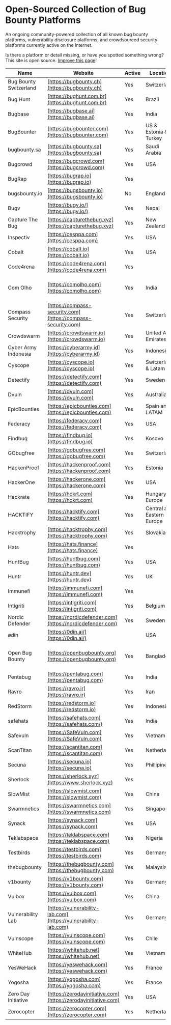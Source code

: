# Open-Sourced Collection of Bug Bounty Platforms

An ongoing community-powered collection of all known bug bounty platforms, vulnerability disclosure platforms, and crowdsourced security platforms currently active on the Internet.  

Is there a platform or detail missing, or have you spotted something wrong? This site is open source. [Improve this page](https://github.com/disclose/bug-bounty-platforms/edit/main/README.md)!

| Name                    | Website                                             | Active | Location                  | Twitter                                                       | Private/Public   | Bounties | Hall of Fame                                                     | Program List                                                         |
|-------------------------|-----------------------------------------------------|--------|---------------------------|---------------------------------------------------------------|------------------|----------|-------------------------------------------------------------------|----------------------------------------------------------------------|
| Bug Bounty Switzerland  | [https://bugbounty.ch](https://bugbounty.ch)         | Yes    | Switzerland               | [@bugbounty_ch](https://x.com/bugbounty_ch)             | Private + Public | Yes      |                                                                   |                                                                      |
| Bug Hunt                | [https://bughunt.com.br](https://bughunt.com.br)           | Yes    | Brazil                    |                                                               | Private + Public | Yes      | [https://bughunt.com.br/ranking-bughunters.html](https://bughunt.com.br/ranking-bughunters.html) |                                                                      |
| Bugbase                 | [https://bugbase.ai](https://bugbase.ai)             | Yes    | India                     | [@bugbase](https://x.com/bugbase)                         | Private + Public | Yes      | [https://bugbase.in/dashboard/leaderboard](https://bugbase.in/dashboard/leaderboard) | [https://bugbase.ai/programs](https://bugbase.ai/programs)             |
| BugBounter              | [https://bugbounter.com](https://bugbounter.com)       | Yes    | US & Estonia & Turkey     | [@bugbounterr](https://x.com/bugbounterr)                 | Private + Public | Yes      | [https://app.bugbounter.com/public-top-bounters](https://app.bugbounter.com/public-top-bounters) |                                                                      |
| bugbounty.sa            | [https://bugbounty.sa](https://bugbounty.sa)         | Yes    | Saudi Arabia              | [@BugBountySA](https://x.com/BugBountySA)                 | Private          | Yes      | [https://bugbounty.sa/leaderboard](https://bugbounty.sa/leaderboard)             |                                                                      |
| Bugcrowd                | [https://bugcrowd.com](https://bugcrowd.com)         | Yes    | USA                       | [@bugcrowd](https://x.com/bugcrowd)                       | Private + Public | Yes      | [https://bugcrowd.com/leaderboard](https://bugcrowd.com/leaderboard)             | [https://bugcrowd.com/programs](https://bugcrowd.com/programs)         |
| BugRap                  | [https://bugrap.io](https://bugrap.io)               | Yes    |                           | [@BugRap_Team](https://x.com/BugRap_Team)                 | Public           | Yes      | [https://bugrap.io/whiteHats](https://bugrap.io/whiteHats)                       | [https://bugrap.io/bounties](https://bugrap.io/bounties)               |
| bugsbounty.io           | [https://bugsbounty.io](https://bugsbounty.io)       | No     | England                   | [@bugsbounty_com](https://x.com/bugsbounty_com)           | Private          |          |                                                                   |                                                                      |
| Bugv                    | [https://bugv.io/](https://bugv.io/)                 | Yes    | Nepal                     | [@bugvsecurity](https://x.com/bugvsecurity)               | Public           | Yes      |                                                                   |                                                                      |
| Capture The Bug         | [https://capturethebug.xyz](https://capturethebug.xyz) | Yes    | New Zealand               | [@Capturethebugs](https://x.com/Capturethebugs)           | Private          |          |                                                                   |                                                                      |
| Inspectiv               | [https://cesppa.com](https://cesppa.com)             | Yes    | USA                       | [@inspectiv](https://x.com/inspectiv)                     | Private + Public | Yes      |                                                                   |                                                                      |
| Cobalt                  | [https://cobalt.io](https://cobalt.io)               | Yes    | USA                       | [@cobalt_io](https://x.com/cobalt_io)                     | Private          | Yes      | [https://app.cobalt.io/pentesters](https://app.cobalt.io/pentesters)             |                                                                      |
| Code4rena               | [https://code4rena.com](https://code4rena.com)       | Yes    |                           | [@code4rena](https://x.com/code4rena)                     | Public           | Yes      | [https://code4rena.com/leaderboard](https://code4rena.com/leaderboard)           | [https://code4rena.com/contests](https://code4rena.com/contests)         |
| Com Olho                | [https://comolho.com](https://comolho.com)           | Yes    | India                     | [@com_olho](https://x.com/com_olho)                       | Private + Public | Yes      | [https://cyber.comolho.com/researcher-community/](https://cyber.comolho.com/researcher-community/) | [https://cyber.comolho.com/programs/bug-bounty/](https://cyber.comolho.com/programs/bug-bounty/) |
| Compass Security        | [https://compass-security.com](https://compass-security.com) | Yes    | Switzerland               | [@compasssecurity](https://x.com/compasssecurity)         | Private + Public | Yes      |                                                                   | [https://bugbounty.compass-security.com/](https://bugbounty.compass-security.com/) |
| Crowdswarm              | [https://crowdswarm.io](https://crowdswarm.io)       | Yes    | United Arab Emirates      | [@Crowdswarm1](https://x.com/Crowdswarm1)                 | Private + Public | Yes      |                                                                   | [https://app.crowdswarm.io/p.html](https://app.crowdswarm.io/p.html)     |
| Cyber Army Indonesia    | [https://cyberarmy.id](https://cyberarmy.id)         | Yes    | Indonesia                 | [@cyberarmyid](https://x.com/cyberarmyid)                 | Private + Public | Yes      | [https://cyberarmy.id/leaderboard](https://cyberarmy.id/leaderboard)             | [https://cyberarmy.id/programs](https://cyberarmy.id/programs)         |
| Cyscope                 | [https://cyscope.io](https://cyscope.io)             | Yes    | Switzerland & Latam       | [@cy_scope](https://x.com/cy_scope)                       | Private + Public | Yes      |                                                                   |                                                                      |
| Detectify               | [https://detectify.com](https://detectify.com)       | Yes    | Sweden                    | [@detectify](https://x.com/detectify)                     | Private          | Yes      |                                                                   |                                                                      |
| Dvuln                   | [https://dvuln.com](https://dvuln.com)               | Yes    | Australia                 | [@d_vuln](https://x.com/d_vuln)                           | Private          | Yes      |                                                                   | [https://securityat.me/vdp_directory](https://securityat.me/vdp_directory) |
| EpicBounties            | [https://epicbounties.com](https://epicbounties.com) | Yes    | Spain and LATAM           | [@epicbounties](https://x.com/epicbounties)               | Private + Public | Yes      | [https://app.epicbounties.com/hunter-ranking](https://app.epicbounties.com/hunter-ranking) | [https://app.epicbounties.com/programs](https://app.epicbounties.com/programs) |
| Federacy                | [https://federacy.com](https://federacy.com)         | Yes    | USA                       | [@_federacy](https://x.com/_federacy)                     | Private + Public | Yes      |                                                                   |                                                                      |
| Findbug                 | [https://findbug.io](https://findbug.io)             | Yes    | Kosovo                    | [@Findbugks](https://x.com/Findbugks)                     | Private          | Yes      |                                                                   |                                                                      |
| GObugfree               | [https://gobugfree.com](https://gobugfree.com)       | Yes    | Switzerland               | [@gobugfree](https://x.com/gobugfree)                     | Private + Public | Yes      |                                                                   | [https://app.gobugfree.com/programs](https://app.gobugfree.com/programs) |
| HackenProof             | [https://hackenproof.com](https://hackenproof.com)   | Yes    | Estonia                   | [@HackenProof](https://x.com/HackenProof)                 | Private + Public | Yes      | [https://hackenproof.com/leaderboard](https://hackenproof.com/leaderboard)     | [https://hackenproof.com/programs](https://hackenproof.com/programs)   |
| HackerOne               | [https://hackerone.com](https://hackerone.com)       | Yes    | USA                       | [@hacker0x01](https://x.com/hacker0x01)                   | Private + Public | Yes      | [https://hackerone.com/leaderboard](https://hackerone.com/leaderboard)         | [https://hackerone.com/directory/programs](https://hackerone.com/directory/programs) |
| Hackrate                | [https://hckrt.com](https://hckrt.com)               | Yes    | Hungary, Europe           | [@hackrate](https://x.com/hackrate)                       | Private + Public | Yes      | [https://hckrt.com/Profiles/Leaderboard](https://hckrt.com/Profiles/Leaderboard) | [https://hckrt.com/Programs](https://hckrt.com/Programs)               |
| HACKTIFY                | [https://hacktify.com](https://hacktify.com)         | Yes    | Central and Eastern Europe| [@HACKTIFY_](https://x.com/HACKTIFY_)                     | Private + Public | Yes      | [https://hacktify.eu/en/leaderboard/](https://hacktify.eu/en/leaderboard/)     | [https://hacktify.eu/en/public-programs/](https://hacktify.eu/en/public-programs/) |
| Hacktrophy              | [https://hacktrophy.com](https://hacktrophy.com)     | Yes    | Slovakia                  | [@hacktrophy](https://x.com/hacktrophy)                   | Private          | Yes      |                                                                   |                                                                      |
| Hats                    | [https://hats.finance](https://hats.finance)         | Yes    |                           | [@HatsFinance](https://x.com/HatsFinance)                 | Public           | Yes      |                                                                   | [https://app.hats.finance/vaults](https://app.hats.finance/vaults)     |
| HuntBug                    | [https://huntbug.com](https://huntbug.com)         | Yes    |      USA                     | [@officialhuntbug](https://x.com/officialhuntbug)                 | Private + Public           | Yes      |    [https://huntbug.com/leaderboard](https://huntbug.com/leaderboard)      |                                                |
| Huntr                   | [https://huntr.dev](https://huntr.dev)               | Yes    | UK                        | [@huntrdev](https://x.com/huntrdev)                       | Private + Public | Yes      | [https://huntr.dev/leaderboard](https://huntr.dev/leaderboard)               | [https://huntr.dev/bounties/hacktivity](https://huntr.dev/bounties/hacktivity) |
| Immunefi                | [https://immunefi.com](https://immunefi.com)         | Yes    |                           | [@immunefi](https://x.com/immunefi)                       | Public           | Yes      | [https://immunefi.com/leaderboard/](https://immunefi.com/leaderboard/)         | [https://immunefi.com/explore/](https://immunefi.com/explore/)         |
| Intigriti               | [https://intigriti.com](https://intigriti.com)       | Yes    | Belgium                   | [@intigriti](https://x.com/intigriti)                     | Private + Public | Yes      | [https://intigriti.com/leaderboard](https://intigriti.com/leaderboard)         | [https://intigriti.com/programs](https://intigriti.com/programs)       |
| Nordic Defender         | [https://nordicdefender.com](https://nordicdefender.com) | Yes  | Sweden                    | [@nordicdefender](https://x.com/nordicdefender)           | Private          |          |                                                                   |                                                                      |
| ødin                    | [https://0din.ai/](https://0din.ai/)                 |        | USA                       | [@0dinai](https://x.com/0dinai)                           |                  |          |                                                                   | [https://0din.ai/scope](https://0din.ai/scope)                       |
| Open Bug Bounty         | [https://openbugbounty.org](https://openbugbounty.org) | Yes   | Bangladesh                | [@openbugbounty](https://x.com/openbugbounty)             | Public           | Yes      | [https://openbugbounty.org/](https://openbugbounty.org/)                     | [https://openbugbounty.org/bugbounty-list/](https://openbugbounty.org/bugbounty-list/) |
| Pentabug                | [https://pentabug.com](https://pentabug.com)         | Yes    | India                     | [@pentabug](https://x.com/pentabug)                       | Private          | Yes      | [https://pentabug.com](https://pentabug.com)                           |                                                                      |
| Ravro                   | [https://ravro.ir](https://ravro.ir)                 | Yes    | Iran                      | [@Ravro_ir](https://x.com/Ravro_ir)                       | Private + Public | Yes      | [https://ravro.ir/reports](https://ravro.ir/reports)                       | [https://ravro.ir/companies](https://ravro.ir/companies)             |
| RedStorm                | [https://redstorm.io](https://redstorm.io)           | Yes    | Indonesia                 | [@redstorm_io](https://x.com/redstorm_io)                 | Yes              | Yes      |                                                                   | [https://redstorm.io/program](https://redstorm.io/program)           |
| safehats                | [https://safehats.com](https://safehats.com/)        | Yes    | India                     |                                                           | Private + Public | Yes      | [https://app.safehats.com/member/leaderboard](https://app.safehats.com/member/leaderboard) | [](https://app.safehats.com/member/programs/public) |
| Safevuln                | [https://SafeVuln.com](https://SafeVuln.com)         | Yes    | Vietnam                   |                                                               | Public           | Yes      | [https://safevuln.com/leaderboard](https://safevuln.com/leaderboard)         | [https://safevuln.com/programs](https://safevuln.com/programs)         |
| ScanTitan               | [https://scantitan.com](https://scantitan.com)       | Yes    | Netherlands               | [@scantitan](https://x.com/scantitan)                     | Private          | Yes      |                                                                   |                                                                      |
| Secuna                  | [https://secuna.io](https://secuna.io)               | Yes    | Phillipines               | [@SecunaSecurity](https://x.com/SecunaSecurity)           | Private          | Yes      |                                                                   |                                                                      |
| Sherlock                | [https://sherlock.xyz](https://www.sherlock.xyz)     | Yes |                           | [@sherlockdefi](https://x.com/sherlockdefi)               | Public           | Yes      | [https://app.sherlock.xyz/audits/leaderboard](https://app.sherlock.xyz/audits/leaderboard) | [https://app.sherlock.xyz/audits/contests](https://app.sherlock.xyz/audits/contests) |
| SlowMist                | [https://slowmist.com](https://slowmist.com)         | Yes    | China                     | [@SlowMist_Team](https://x.com/SlowMist_Team)             | Public           | Yes      |                                                                   |                                                                      |
| Swarmnetics             | [https://swarmnetics.com](https://swarmnetics.com)   | Yes    | Singapore                 | [@swarmnetics](https://x.com/swarmnetics)                 | Private          | Yes      |                                                                   |                                                                      |
| Synack                  | [https://synack.com](https://synack.com)             | Yes    | USA                       | [@synack](https://x.com/synack)                           | Private          | Yes      |                                                                   |                                                                      |
| Teklabspace             | [https://teklabspace.com](https://teklabspace.com)   | Yes    | Nigeria                   | [@teklabspace](https://x.com/teklabspace)                 | Public           | Yes      | [https://app.teklabspace.com/leaders-board/](https://app.teklabspace.com/leaders-board/) | [https://app.teklabspace.com/program/](https://app.teklabspace.com/program/) |
| Testbirds               | [https://testbirds.com](https://testbirds.com)       | Yes    | Germany                   | [@Testbirds](https://x.com/Testbirds)                     | Private          | No       |                                                                   |                                                                      |
| thebugbounty            | [https://thebugbounty.com](https://thebugbounty.com) | Yes    | Malaysia                  | [@thebugbounty](https://x.com/thebugbounty)               | Private          | Yes      |                                                                   |                                                                      |
| v1bounty                | [https://v1bounty.com](https://v1bounty.com)         | Yes    | Germany                   | [@v1bounty](https://x.com/v1bounty)                       | Public           | Yes      |                                                                   |                                                                      |
| Vulbox                  | [https://vulbox.com](https://vulbox.com)             | Yes    | China                     |                                                               | Private + Public | Yes      | [https://vulbox.com/top/season](https://vulbox.com/top/season)             | [https://vulbox.com/projects/list](https://vulbox.com/projects/list)   |
| Vulnerability Lab       | [https://vulnerability-lab.com](https://vulnerability-lab.com) | Yes | Germany               |                                                               | Private + Public | Yes      | [https://vulnerability-lab.com/hacktivity.php](https://vulnerability-lab.com/hacktivity.php) |                                                                      |
| Vulnscope               | [https://vulnscope.com](https://vulnscope.com)       | Yes    | Chile                     | [@vulnscope](https://x.com/vulnscope)                     | Private          | Yes      | [https://vulnscope.com/hacker-ranking](https://vulnscope.com/hacker-ranking)   | [https://vulnscope.com/programas](https://vulnscope.com/programas)     |
| WhiteHub                | [https://whitehub.net](https://whitehub.net)         | Yes    | Vietnam                   | [@CyStackSecurity](https://x.com/CyStackSecurity)         | Private + Public | Yes      | [https://whitehub.net/leaderboard](https://whitehub.net/leaderboard)         | [https://whitehub.net/programs](https://whitehub.net/programs)         |
| YesWeHack               | [https://yeswehack.com](https://yeswehack.com)       | Yes    | France                    | [@yeswehack](https://x.com/yeswehack)                     | Private + Public | Yes      | [https://yeswehack.com/ranking](https://yeswehack.com/ranking)               | [https://yeswehack.com/programs](https://yeswehack.com/programs)       |
| Yogosha                 | [https://yogosha.com](https://yogosha.com)           | Yes    | France                    | [@yogoshaofficial](https://x.com/yogoshaofficial)         | Private          | Yes      |                                                                   |                                                                      |
| Zero Day Initiative     | [https://zerodayinitiative.com](https://zerodayinitiative.com) | Yes  | USA                       | [@thezdi](https://x.com/thezdi)                           | Public           | Yes      | [https://zerodayinitiative.com/advisories/published/](https://zerodayinitiative.com/advisories/published/) |                                                                      |
| Zerocopter              | [https://zerocopter.com](https://zerocopter.com)     | Yes    | Netherlands               | [@zerocopter](https://x.com/zerocopter)                   | Private          | Yes      |                                                                   |                                                                      |
